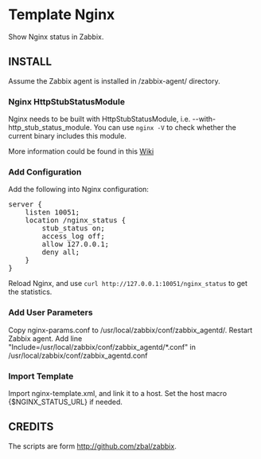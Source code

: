 Template Nginx
==============

Show Nginx status in Zabbix.

INSTALL
-------

Assume the Zabbix agent is installed in /zabbix-agent/ directory.

### Nginx HttpStubStatusModule

Nginx needs to be built with HttpStubStatusModule, i.e. --with-http_stub_status_module. You can use `nginx -V` to check whether the current binary includes this module.

More information could be found in this [Wiki][1]

### Add Configuration

Add the following into Nginx configuration:

<pre>
server {
    listen 10051;
    location /nginx_status {
        stub_status on;
        access_log off;
        allow 127.0.0.1;
        deny all;
    }
}
</pre>

Reload Nginx, and use `curl http://127.0.0.1:10051/nginx_status` to get the statistics.

### Add User Parameters

Copy nginx-params.conf to /usr/local/zabbix/conf/zabbix_agentd/. Restart Zabbix agent.
Add line "Include=/usr/local/zabbix/conf/zabbix_agentd/*.conf" in /usr/local/zabbix/conf/zabbix_agentd.conf

### Import Template

Import nginx-template.xml, and link it to a host. Set the host macro {$NGINX_STATUS_URL} if needed.


CREDITS
-------

The scripts are form http://github.com/zbal/zabbix.

[1]: http://wiki.nginx.org/HttpStubStatusModule
